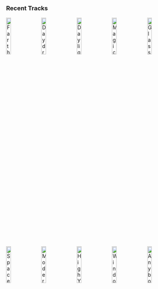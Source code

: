 ### Recent Tracks
[<img src='https://lastfm.freetls.fastly.net/i/u/300x300/327d850d88500bcc8870aff1c4c0b9f5.png' width='16%' height='16%' alt='Farther We Go'>](https://www.last.fm/music/walk%2boff%2bthe%2bearth/_/farther%2bwe%2bgo)&nbsp;&nbsp;&nbsp;&nbsp;[<img src='https://lastfm.freetls.fastly.net/i/u/300x300/e78a3ba5414c30edb72aa28b41e2ae30.png' width='16%' height='16%' alt='Daydreamer'>](https://www.last.fm/music/aurora/_/daydreamer)&nbsp;&nbsp;&nbsp;&nbsp;[<img src='https://lastfm.freetls.fastly.net/i/u/300x300/cb40fb320ee843dbbc1e4eae29ed3bfe.png' width='16%' height='16%' alt='Daylight'>](https://www.last.fm/music/matt%2b%2526%2bkim/_/daylight)&nbsp;&nbsp;&nbsp;&nbsp;[<img src='https://lastfm.freetls.fastly.net/i/u/300x300/f021267cf74c4cf2cc01ecb4ddb66198.png' width='16%' height='16%' alt='Magic'>](https://www.last.fm/music/coldplay/_/magic)&nbsp;&nbsp;&nbsp;&nbsp;[<img src='https://lastfm.freetls.fastly.net/i/u/300x300/54a9b2950bff4142a9e8cc85be9da6dc.png' width='16%' height='16%' alt='Glass of Water'>](https://www.last.fm/music/coldplay/_/glass%2bof%2bwater)&nbsp;&nbsp;&nbsp;&nbsp;<br>[<img src='https://lastfm.freetls.fastly.net/i/u/300x300/9a8488ad4896580730b7ce12877bc278.png' width='16%' height='16%' alt='Spaceman'>](https://www.last.fm/music/the%2bkillers/_/spaceman)&nbsp;&nbsp;&nbsp;&nbsp;[<img src='https://lastfm.freetls.fastly.net/i/u/300x300/fcf10a4279c731f11a5acd2566caa706.png' width='16%' height='16%' alt='Modern Loneliness'>](https://www.last.fm/music/lauv/_/modern%2bloneliness)&nbsp;&nbsp;&nbsp;&nbsp;[<img src='https://lastfm.freetls.fastly.net/i/u/300x300/6cc73dd48a1a4c0c88de72abf98f1df4.png' width='16%' height='16%' alt='High You Are'>](https://www.last.fm/music/what%2bso%2bnot/_/high%2byou%2bare)&nbsp;&nbsp;&nbsp;&nbsp;[<img src='https://lastfm.freetls.fastly.net/i/u/300x300/02c4c2ab051069aebe74f094874ef5b3.png' width='16%' height='16%' alt='Window'>](https://www.last.fm/music/magic%2bgiant/_/window)&nbsp;&nbsp;&nbsp;&nbsp;[<img src='https://lastfm.freetls.fastly.net/i/u/300x300/32e132800e07677e8e1bc4ccd66d67d6.png' width='16%' height='16%' alt='Anybody Out There'>](https://www.last.fm/music/young%2bmister/_/anybody%2bout%2bthere)&nbsp;&nbsp;&nbsp;&nbsp;<br>